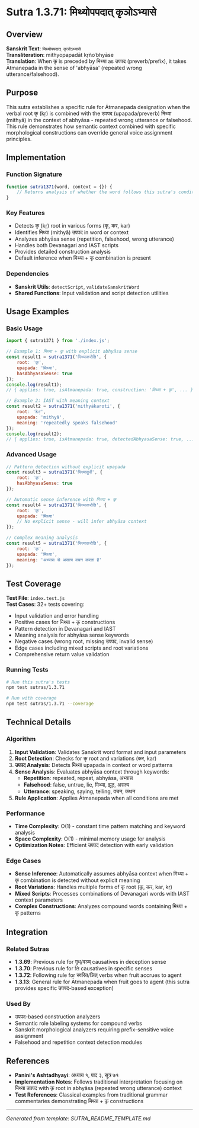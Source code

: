 # Sutra 1.3.71: मिथ्योपपदात् कृञोऽभ्यासे

## Overview

**Sanskrit Text**: `मिथ्योपपदात् कृञोऽभ्यासे`  
**Transliteration**: mithyopapadāt kṛñoʿbhyāse  
**Translation**: When कृ is preceded by मिथ्या as उपपद (preverb/prefix), it takes Ātmanepada in the sense of 'abhyāsa' (repeated wrong utterance/falsehood).

## Purpose

This sutra establishes a specific rule for Ātmanepada designation when the verbal root कृ (kṛ) is combined with the उपपद (upapada/preverb) मिथ्या (mithyā) in the context of abhyāsa - repeated wrong utterance or falsehood. This rule demonstrates how semantic context combined with specific morphological constructions can override general voice assignment principles.

## Implementation

### Function Signature
```javascript
function sutra1371(word, context = {}) {
    // Returns analysis of whether the word follows this sutra's conditions
}
```

### Key Features
- Detects कृ (kṛ) root in various forms (कृ, कर, kar)
- Identifies मिथ्या (mithyā) उपपद in word or context
- Analyzes abhyāsa sense (repetition, falsehood, wrong utterance)
- Handles both Devanagari and IAST scripts
- Provides detailed construction analysis
- Default inference when मिथ्या + कृ combination is present

### Dependencies
- **Sanskrit Utils**: `detectScript`, `validateSanskritWord`
- **Shared Functions**: Input validation and script detection utilities

## Usage Examples

### Basic Usage
```javascript
import { sutra1371 } from './index.js';

// Example 1: मिथ्या + कृ with explicit abhyāsa sense
const result1 = sutra1371('मिथ्याकरोति', {
    root: 'कृ',
    upapada: 'मिथ्या',
    hasAbhyasaSense: true
});
console.log(result1); 
// { applies: true, isAtmanepada: true, construction: 'मिथ्या + कृ', ... }

// Example 2: IAST with meaning context
const result2 = sutra1371('mithyākaroti', {
    root: 'kṛ',
    upapada: 'mithyā',
    meaning: 'repeatedly speaks falsehood'
});
console.log(result2); 
// { applies: true, isAtmanepada: true, detectedAbhyasaSense: true, ... }
```

### Advanced Usage
```javascript
// Pattern detection without explicit upapada
const result3 = sutra1371('मिथ्याकुर्वे', {
    root: 'कृ',
    hasAbhyasaSense: true
});

// Automatic sense inference with मिथ्या + कृ
const result4 = sutra1371('मिथ्याकरोति', {
    root: 'कृ',
    upapada: 'मिथ्या'
    // No explicit sense - will infer abhyāsa context
});

// Complex meaning analysis
const result5 = sutra1371('मिथ्याकरोति', {
    root: 'कृ',
    upapada: 'मिथ्या',
    meaning: 'अभ्यास से असत्य वचन करता है'
});
```

## Test Coverage

**Test File**: `index.test.js`  
**Test Cases**: 32+ tests covering:
- Input validation and error handling
- Positive cases for मिथ्या + कृ constructions
- Pattern detection in Devanagari and IAST
- Meaning analysis for abhyāsa sense keywords
- Negative cases (wrong root, missing उपपद, invalid sense)
- Edge cases including mixed scripts and root variations
- Comprehensive return value validation

### Running Tests
```bash
# Run this sutra's tests
npm test sutras/1.3.71

# Run with coverage
npm test sutras/1.3.71 --coverage
```

## Technical Details

### Algorithm
1. **Input Validation**: Validates Sanskrit word format and input parameters
2. **Root Detection**: Checks for कृ root and variations (कर, kar)
3. **उपपद Analysis**: Detects मिथ्या upapada in context or word patterns
4. **Sense Analysis**: Evaluates abhyāsa context through keywords:
   - **Repetition**: repeated, repeat, abhyāsa, अभ्यास
   - **Falsehood**: false, untrue, lie, मिथ्या, झूठ, असत्य
   - **Utterance**: speaking, saying, telling, वचन, कथन
5. **Rule Application**: Applies Ātmanepada when all conditions are met

### Performance
- **Time Complexity**: O(1) - constant time pattern matching and keyword analysis
- **Space Complexity**: O(1) - minimal memory usage for analysis
- **Optimization Notes**: Efficient उपपद detection with early validation

### Edge Cases
- **Sense Inference**: Automatically assumes abhyāsa context when मिथ्या + कृ combination is detected without explicit meaning
- **Root Variations**: Handles multiple forms of कृ root (कृ, कर, kar, kṛ)
- **Mixed Scripts**: Processes combinations of Devanagari words with IAST context parameters
- **Complex Constructions**: Analyzes compound words containing मिथ्या + कृ patterns

## Integration

### Related Sutras
- **1.3.69**: Previous rule for गृध्/वञ्च् causatives in deception sense
- **1.3.70**: Previous rule for लि causatives in specific senses
- **1.3.72**: Following rule for स्वरित/ञित् verbs when fruit accrues to agent
- **1.3.13**: General rule for Ātmanepada when fruit goes to agent (this sutra provides specific उपपद-based exception)

### Used By
- उपपद-based construction analyzers
- Semantic role labeling systems for compound verbs
- Sanskrit morphological analyzers requiring prefix-sensitive voice assignment
- Falsehood and repetition context detection modules

## References

- **Panini's Ashtadhyayi**: अध्याय १, पाद ३, सूत्र ७१
- **Implementation Notes**: Follows traditional interpretation focusing on मिथ्या उपपद with कृ root in abhyāsa (repeated wrong utterance) context
- **Test References**: Classical examples from traditional grammar commentaries demonstrating मिथ्या + कृ constructions

---

*Generated from template: SUTRA_README_TEMPLATE.md*
